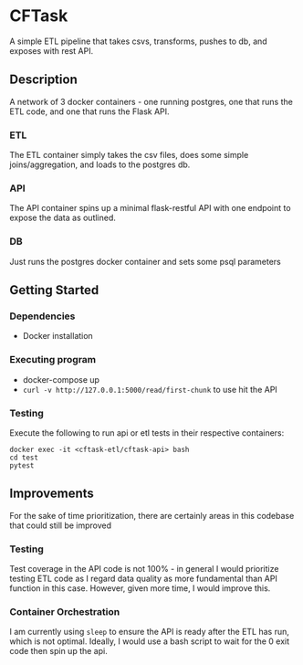 # CFTask

A simple ETL pipeline that takes csvs, transforms, pushes to db, and exposes with rest API.

## Description
A network of 3 docker containers - one running postgres, one that runs the ETL code, and one that runs the Flask API.

### ETL
The ETL container simply takes the csv files, does some simple joins/aggregation, and loads to the postgres db. 

### API
The API container spins up a minimal flask-restful API with one endpoint to expose the data as outlined.

### DB
Just runs the postgres docker container and sets some psql parameters

## Getting Started

### Dependencies

* Docker installation

### Executing program

* docker-compose up
* `curl -v http://127.0.0.1:5000/read/first-chunk` to use hit the API

### Testing
Execute the following to run api or etl tests in their respective containers:
```
docker exec -it <cftask-etl/cftask-api> bash
cd test
pytest
```

## Improvements
For the sake of time prioritization, there are certainly areas in this codebase that could still be improved
### Testing
Test coverage in the API code is not 100% - in general I would prioritize testing ETL code as I regard data quality as more fundamental than API function in this case. However, given more time, I would improve this.
### Container Orchestration
I am currently using `sleep` to ensure the API is ready after the ETL has run, which is not optimal. Ideally, I would use a bash script to wait for the 0 exit code then spin up the api.

